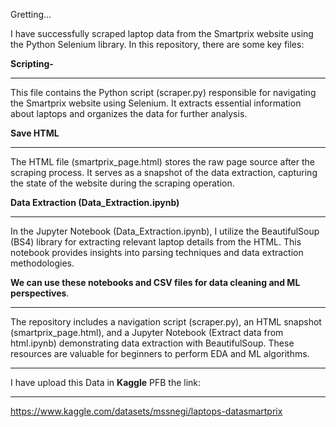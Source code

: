 Gretting...

I have successfully scraped laptop data from the Smartprix website using the Python Selenium library. In this repository, there are some key files:

**Scripting-** 
****
This file contains the Python script (scraper.py) responsible for navigating the Smartprix website using Selenium. 
It extracts essential information about laptops and organizes the data for further analysis.
 
**Save HTML** 
****
The HTML file (smartprix_page.html) stores the raw page source after the scraping process. 
It serves as a snapshot of the data extraction, capturing the state of the website during the scraping operation.

**Data Extraction (Data_Extraction.ipynb)**
****
In the Jupyter Notebook (Data_Extraction.ipynb), I utilize the BeautifulSoup (BS4) library for extracting relevant laptop details from the HTML.
This notebook provides insights into parsing techniques and data extraction methodologies.

**We can use these notebooks and CSV files for data cleaning and ML perspectives**.
****
The repository includes a navigation script (scraper.py), an HTML snapshot (smartprix_page.html), 
and a Jupyter Notebook (Extract data from html.ipynb) demonstrating data extraction with BeautifulSoup. 
These resources are valuable for beginners to perform EDA and ML algorithms.

****
I have upload this Data in **Kaggle** PFB the link:
****
https://www.kaggle.com/datasets/mssnegi/laptops-datasmartprix


